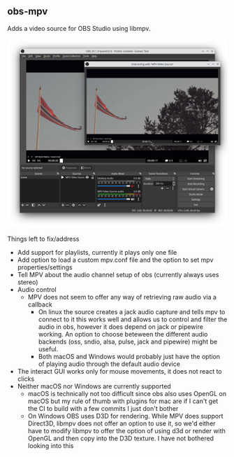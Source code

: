 ## obs-mpv

Adds a video source for OBS Studio using libmpv.

![screenshot](./screenshot.png)

Things left to fix/address
- Add support for playlists, currently it plays only one file
- Add option to load a custom mpv.conf file and the option to set mpv properties/settings
- Tell MPV about the audio channel setup of obs (currently always uses stereo)
- Audio control
    - MPV does not seem to offer any way of retrieving raw audio via a callback
        - On linux the source creates a jack audio capture and tells mpv to connect to it
          this works well and allows us to control and filter the audio in obs, however
          it does depend on jack or pipewire working. An option to choose beteween
          the different audio backends (oss, sndio, alsa, pulse, jack and pipewire)
          might be useful.
        - Both macOS and Windows would probably just have the option of playing
          audio through the default audio device
- The interact GUI works only for mouse movements, it does not react to clicks
- Neither macOS nor Windows are currently supported
    - macOS is technically not too difficult since obs also uses OpenGL on macOS
      but my rule of thumb with plugins for mac are if I can't get the CI to build
      with a few commits I just don't bother
    - On Windows OBS uses D3D for rendering. While MPV does support Direct3D,
      libmpv does not offer an option to use it, so we'd either have to modify
      libmpv to offer the option of using d3d or render with OpenGL and then copy
      into the D3D texture. I have not bothered looking into this
